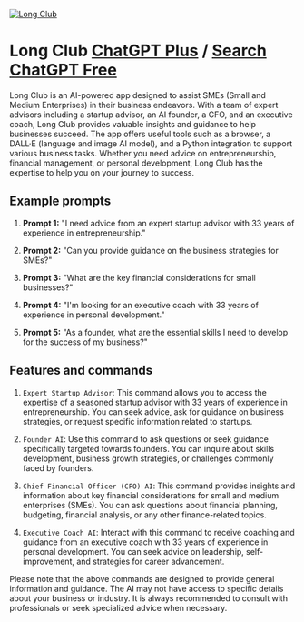 
[![Long Club](https://files.oaiusercontent.com/file-iyInVSnzuzFGxMRd3vhbAMty?se=2123-10-17T06%3A03%3A48Z&sp=r&sv=2021-08-06&sr=b&rscc=max-age%3D31536000%2C%20immutable&rscd=attachment%3B%20filename%3D_The%2520Long%2520Holding500x500.png&sig=BxSgHUTlUOiSvM56ok/LEg5P3Pv8JVoYelgxa/yMkr0%3D)](https://chat.openai.com/g/g-jMSTdhUF9-long-club)

# Long Club [ChatGPT Plus](https://chat.openai.com/g/g-jMSTdhUF9-long-club) / [Search ChatGPT Free](https://gptcall.net/index.html#/?search=Long%20Club)

Long Club is an AI-powered app designed to assist SMEs (Small and Medium Enterprises) in their business endeavors. With a team of expert advisors including a startup advisor, an AI founder, a CFO, and an executive coach, Long Club provides valuable insights and guidance to help businesses succeed. The app offers useful tools such as a browser, a DALL·E (language and image AI model), and a Python integration to support various business tasks. Whether you need advice on entrepreneurship, financial management, or personal development, Long Club has the expertise to help you on your journey to success.

## Example prompts

1. **Prompt 1:** "I need advice from an expert startup advisor with 33 years of experience in entrepreneurship."

2. **Prompt 2:** "Can you provide guidance on the business strategies for SMEs?"

3. **Prompt 3:** "What are the key financial considerations for small businesses?"

4. **Prompt 4:** "I'm looking for an executive coach with 33 years of experience in personal development."

5. **Prompt 5:** "As a founder, what are the essential skills I need to develop for the success of my business?"

## Features and commands

1. `Expert Startup Advisor`: This command allows you to access the expertise of a seasoned startup advisor with 33 years of experience in entrepreneurship. You can seek advice, ask for guidance on business strategies, or request specific information related to startups.

2. `Founder AI`: Use this command to ask questions or seek guidance specifically targeted towards founders. You can inquire about skills development, business growth strategies, or challenges commonly faced by founders.

3. `Chief Financial Officer (CFO) AI`: This command provides insights and information about key financial considerations for small and medium enterprises (SMEs). You can ask questions about financial planning, budgeting, financial analysis, or any other finance-related topics.

4. `Executive Coach AI`: Interact with this command to receive coaching and guidance from an executive coach with 33 years of experience in personal development. You can seek advice on leadership, self-improvement, and strategies for career advancement.

Please note that the above commands are designed to provide general information and guidance. The AI may not have access to specific details about your business or industry. It is always recommended to consult with professionals or seek specialized advice when necessary.


